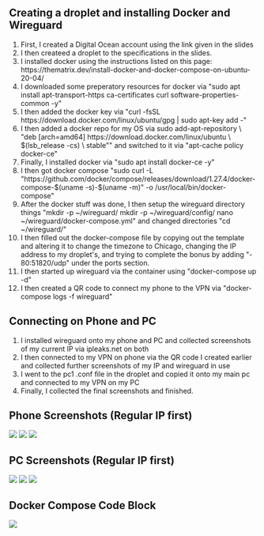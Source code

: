 <h2> Creating a droplet and installing Docker and Wireguard </h2>

<ol>
  <li>First, I created a Digital Ocean account using the link given in the slides </li>
  <li>I then createed a droplet to the specifications in the slides.</li>
  <li>I installed docker using the instructions listed on this page: https://thematrix.dev/install-docker-and-docker-compose-on-ubuntu-20-04/</li>
  <li>I downloaded some preperatory resources for docker via "sudo apt install apt-transport-https ca-certificates curl software-properties-common -y"</li>
  <li>I then added the docker key via "curl -fsSL https://download.docker.com/linux/ubuntu/gpg | sudo apt-key add -"</li>
  <li>I then added a docker repo for my OS via sudo add-apt-repository \
   "deb [arch=amd64] https://download.docker.com/linux/ubuntu \
   $(lsb_release -cs) \
    stable"" and switched to it via "apt-cache policy docker-ce"</li>
  <li>Finally, I installed docker via "sudo apt install docker-ce -y"</li>
  <li>I then got docker compose "sudo curl -L "https://github.com/docker/compose/releases/download/1.27.4/docker-compose-$(uname -s)-$(uname -m)" -o /usr/local/bin/docker-compose"</li>
  <li>After the docker stuff was done, I then setup the wireguard directory things "mkdir -p ~/wireguard/
mkdir -p ~/wireguard/config/
    nano ~/wireguard/docker-compose.yml" and changed directories "cd ~/wireguard/"</li>
  <li>I then filled out the docker-compose file by copying out the template and altering it to change the timezone to Chicago, changing the IP address to my droplet's, and trying to complete the bonus by adding "- 80:51820/udp" under the ports section.</li>
  <li>I then started up wireguard via the container using "docker-compose up -d"</li>
  <li>I then created a QR code to connect my phone to the VPN via "docker-compose logs -f wireguard"</li>
</ol>
  
<h2> Connecting on Phone and PC </h2>
<ol>
  <li>I installed wireguard onto my phone and PC and collected screenshots of my current IP via ipleaks.net on both</li>
  <li>I then connected to my VPN on phone via the QR code I created earlier and collected further screenshots of my IP and wireguard in use</li>
  <li>I went to the pc1 .conf file in the droplet and copied it onto my main pc and connected to my VPN on my PC</li>
  <li>Finally, I collected the final screenshots and finished.</li>
</ol>
  
<h2> Phone Screenshots (Regular IP first)</h2>
<img src="https://user-images.githubusercontent.com/46911024/141006493-133fab50-34f7-4020-8c3f-a70de262e75e.png">
<img src="https://user-images.githubusercontent.com/46911024/141006508-c04f883a-673b-40a4-9358-d065bb816403.png">
<img src="https://user-images.githubusercontent.com/46911024/141006516-846c2a04-4c6f-4f20-bbd8-61e7d539fb31.png">

<h2> PC Screenshots (Regular IP first)</h2>
<img src="https://user-images.githubusercontent.com/46911024/141006493-133fab50-34f7-4020-8c3f-a70de262e75e.png">
<img src="https://user-images.githubusercontent.com/46911024/141006508-c04f883a-673b-40a4-9358-d065bb816403.png">
<img src="https://user-images.githubusercontent.com/46911024/141006516-846c2a04-4c6f-4f20-bbd8-61e7d539fb31.png">
  
  <h2> Docker Compose Code Block </h2>
<img src="https://user-images.githubusercontent.com/46911024/142059638-638c0fcc-d5f7-43b7-acea-dd3fe6785571.png">

